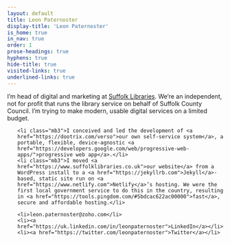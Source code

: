 ```yaml
---
layout: default
title: Leon Paternoster
display-title: 'Leon Paternoster'
is_home: true
in_nav: true
order: 1
prose-headings: true
hyphens: true
hide-title: true
visited-links: true
underlined-links: true
---
```


<p class="f4">I’m head of digital and marketing at <a href="https://www.suffolklibraries.co.uk">Suffolk Libraries</a>. We’re an independent, not for profit that runs the library service on behalf of Suffolk County Council. I’m trying to make modern, usable digital services on a limited budget.</p>

<ul class="list pl0 c-li-dash">

    <li class="mb3">I conceived and led the development of <a href="https://dootrix.com/verso">our own self-service system</a>, a portable, flexible, device-agnostic <a href="https://developers.google.com/web/progressive-web-apps/">progressive web app</a>.</li>
    <li class="mb3">I moved <a href="https://www.suffolklibraries.co.uk">our website</a> from a WordPress install to a <a href="https://jekyllrb.com">Jekyll</a>-based, static site run on <a href="https://www.netlify.com">Netlify</a>’s hosting. We were the first local government service to do this in the country, resulting in <a href="https://tools.pingdom.com/#5bdcac622ac00000">fast</a>, secure and affordable hosting.</li>

</ul>

<ul class="list pl0">

    <li>leon.paternoster@zoho.com</li>
    <li><a href="https://uk.linkedin.com/in/leonpaternoster">LinkedIn</a></li>
    <li><a href="https://twitter.com/leonpaternoster">Twitter</a></li>

</ul>
